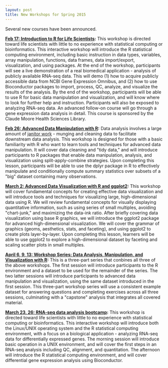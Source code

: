 ```yaml
---
layout: post
title: New Workshops for Spring 2015
---
```


Several new courses have been announced.

**[Feb 17: Introduction to R for Life Scientists]({{site.baseurl}}/ws-intro-r-lifesci/):** This workshop is directed toward life scientists with little to no experience with statistical computing or bioinformatics. This interactive workshop will introduce the R statistical computing environment, including basic instruction in data types, variables, array manipulation, functions, data frames, data import/export, visualization, and using packages. At the end of the workshop, participants will see a live demonstration of a real biomedical application - analysis of publicly available RNA-seq data. This will demo (1) how to acquire publicly accessible data from NCBI Gene Expression Omnibus, and (2) how to use Bioconductor packages to import, process, QC, analyze, and visualize the results of the analysis. By the end of the workshop, participants will be able to use R for basic data manipulation and visualization, and will know where to look for further help and instruction. Participants will also be exposed to analyzing RNA-seq data. An advanced follow-on course will go through a gene expression data analysis in detail. This course is sponsored by the Claude Moore Health Sciences Library.

**[Feb 26: Advanced Data Manipulation with R]({{site.baseurl}}/ws-r-advanced-manipulation/):** Data analysis involves a large amount of [janitor work](http://www.nytimes.com/2014/08/18/technology/for-big-data-scientists-hurdle-to-insights-is-janitor-work.html) - munging and cleaning data to facilitate downstream data analysis. This workshop is designed for those with a basic familiarity with R who want to learn tools and techniques for advanced data manipulation. It will cover data cleaning and "tidy data," and will introduce participants to R packages that enable data manipulation, analysis, and visualization using split-apply-combine strategies. Upon completing this lesson, participants will be able to use the dplyr package in R to effectively manipulate and conditionally compute summary statistics over subsets of a "big" dataset containing many observations.

**[March 2: Advanced Data Visualization with R and ggplot2]({{site.baseurl}}/ws-r-advanced-visualization/):** This workshop will cover fundamental concepts for creating effective data visualization and will introduce tools and techniques for visualizing large, high-dimensional data using R. We will review fundamental concepts for visually displaying quantitative information, such as using series of small multiples, avoiding "chart-junk," and maximizing the data-ink ratio. After briefly covering data visualization using base R graphics, we will introduce the ggplot2 package for advanced high-dimensional visualization. We will cover the grammar of graphics (geoms, aesthetics, stats, and faceting), and using ggplot2 to create plots layer-by-layer. Upon completing this lesson, learners will be able to use ggplot2 to explore a high-dimensional dataset by faceting and scaling scatter plots in small multiples.

**[April 6, 9, 13: Workshop Series: Data Analysis, Manipulation, and Visualization with R]({{site.baseurl}}/ws-r-series/):** This is a three-part series that conbines all three of the above workshops. The first session will introduce participants to the R environment and a dataset to be used for the remainder of the series. The two latter sessions will introduce participants to advanced data manipulation and visualization, using the same dataset introduced in the first session. This three-part workshop series will use a consistent example dataset for answering questions and completing exercises across all three sessions, culminating with a "capstone" analysis that integrates all covered material.

**[March 23, 26: RNA-seq data analysis bootcamp]({{site.baseurl}}/ws-rnaseq-1day/):** This workshop is directed toward life scientists with little to no experience with statistical computing or bioinformatics. This interactive workshop will introduce both the Linux/UNIX operating system and the R statistical computing environment, with a focus on a biological application - analyzing RNA-seq data for differentially expressed genes. The morning session will introduce basic operation in a UNIX environment, and will cover the first steps in an RNA-seq analysis including QC, alignment, and quantitation. The afternoon will introduce the R statistical computing environment, and will cover differential gene expression analysis using Bioconductor.
